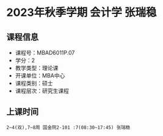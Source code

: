 # 2023年秋季学期 会计学 张瑞稳






## 课程信息

- 课程号：MBAD6011P.07
- 学分：2
- 教学类型：理论课
- 开课单位：MBA中心
- 课程类别：硕士
- 课程层次：研究生课程

## 上课时间

```
2~4(双),7~8周 国金院2-101 :7(08:30~17:45) 张瑞稳
```

